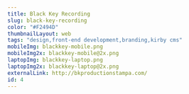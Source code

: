 ```yaml
---
title: Black Key Recording
slug: black-key-recording
color: "#F2494D"
thumbnailLayout: web
tags: "design,front-end development,branding,kirby cms"
mobileImg: blackkey-mobile.png
mobileImg2x: blackkey-mobile@2x.png
laptopImg: blackkey-laptop.png
laptopImg2x: blackkey-laptop@2x.png
externalLink: http://bkproductionstampa.com/
id: 4
---
```

